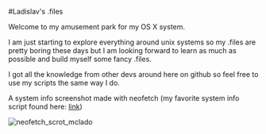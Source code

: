 #Ladislav's .files

Welcome to my amusement park for my OS X system.

I am just starting to explore everything around unix systems so my .files are pretty boring these days but I am looking forward to learn as much as possible and build myself some fancy .files.

I got all the knowledge from other devs around here on github so feel free to use my scripts the same way I do.

A system info screenshot made with neofetch (my favorite system info script found here: [link](https://github.com/dylanaraps/neofetch))

![neofetch_scrot_mclado](http://i.imgur.com/OkjOLSX.png)
